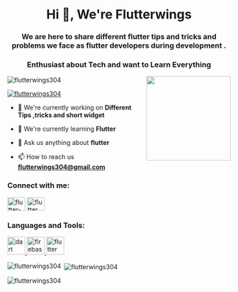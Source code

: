 <h1 align="center">Hi 👋, We're Flutterwings</h1>
<h3 align="center">We are here to share different flutter tips and tricks and problems we face as flutter developers during development .</h3>

<h3 align="center">Enthusiast about Tech and want to Learn Everything</h3>
<img align="right"
    src='https://user-images.githubusercontent.com/5713670/87202985-820dcb80-c2b6-11ea-9f56-7ec461c497c3.gif'
    width="190px">
<p align="left"> <img src="https://komarev.com/ghpvc/?username=flutterwings304&label=Profile%20views&color=0e75b6&style=flat" alt="flutterwings304" /> </p>

<p align="left"> <a href="https://github.com/ryo-ma/github-profile-trophy"><img src="https://github-profile-trophy.vercel.app/?username=flutterwings304" alt="flutterwings304" /></a> </p>

- 🔭 We're currently working on **Different Tips ,tricks and short widget**

- 🌱 We're currently learning **Flutter**

- 💬 Ask us anything about **flutter**

- 📫 How to reach us **flutterwings304@gmail.com**

<h3 align="left">Connect with me:</h3>
<p align="left">
<a href="https://linkedin.com/in/flutter-wings" target="blank"><img align="center" src="https://raw.githubusercontent.com/rahuldkjain/github-profile-readme-generator/master/src/images/icons/Social/linked-in-alt.svg" alt="flutter-wings" height="30" width="40" /></a>
<a href="https://instagram.com/flutter.wings" target="blank"><img align="center" src="https://raw.githubusercontent.com/rahuldkjain/github-profile-readme-generator/master/src/images/icons/Social/instagram.svg" alt="flutter.wings" height="30" width="40" /></a>
</p>

<h3 align="left">Languages and Tools:</h3>
<p align="left"> <a href="https://dart.dev" target="_blank" rel="noreferrer"> <img src="https://www.vectorlogo.zone/logos/dartlang/dartlang-icon.svg" alt="dart" width="40" height="40"/> </a> <a href="https://firebase.google.com/" target="_blank" rel="noreferrer"> <img src="https://www.vectorlogo.zone/logos/firebase/firebase-icon.svg" alt="firebase" width="40" height="40"/> </a> <a href="https://flutter.dev" target="_blank" rel="noreferrer"> <img src="https://www.vectorlogo.zone/logos/flutterio/flutterio-icon.svg" alt="flutter" width="40" height="40"/> </a> </p>

<p><img align="left" src="https://github-readme-stats.vercel.app/api/top-langs?username=flutterwings304&show_icons=true&locale=en&layout=compact" alt="flutterwings304" /></p>

<p>&nbsp;<img align="center" src="https://github-readme-stats.vercel.app/api?username=flutterwings304&show_icons=true&locale=en" alt="flutterwings304" /></p>

<p><img align="center" src="https://github-readme-streak-stats.herokuapp.com/?user=flutterwings304&" alt="flutterwings304" /></p>
